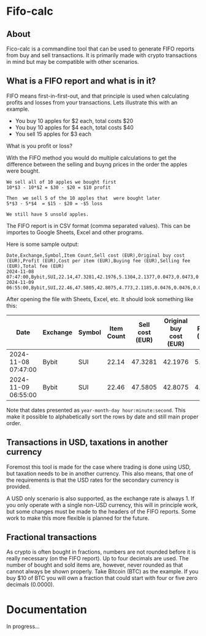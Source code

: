 # Fifo-calc

## About

Fico-calc is a commandline tool that can be used to generate FIFO reports from buy and sell
transactions. It is primarily made with crypto transactions in mind but may be compatible with other
scenarios.

## What is a FIFO report and what is in it?

FIFO means first-in-first-out, and that principle is used when calculating profits and losses from
your transactions. Lets illustrate this with an example.

- You buy 10 apples for $2 each, total costs $20
- You buy 10 apples for $4 each, total costs $40
- You sell 15 apples for $3 each

What is you profit or loss?

With the FIFO method you would do multiple calculations to get the difference between the selling
and buyng prices in the order the apples were bought.

```
We sell all of 10 apples we bought first
10*$3 - 10*$2 = $30 - $20 = $10 profit

Then  we sell 5 of the 10 apples that  were bought later
5*$3 - 5*$4  = $15 - $20 = -$5 loss

We still have 5 unsold apples.
```

The FIFO report is in CSV format (comma separated values). This can be importes to Google Sheets,
Excel and other programs.

Here is some sample output:

```
Date,Exchange,Symbol,Item Count,Sell cost (EUR),Original buy cost (EUR),Profit (EUR),Cost per item (EUR),Buying fee (EUR),Selling fee (EUR),Total fee (EUR)
2024-11-08 07:47:00,Bybit,SUI,22.14,47.3281,42.1976,5.1304,2.1377,0.0473,0.0473,0.0946
2024-11-09 06:55:00,Bybit,SUI,22.46,47.5805,42.8075,4.773,2.1185,0.0476,0.0476,0.0952
```

After opening the file with Sheets, Excel, etc. It should look something like this:

| Date                | Exchange | Symbol | Item Count | Sell cost (EUR) | Original buy cost (EUR) | Profit (EUR) | Cost per item (EUR) | Buying fee (EUR) | Selling fee (EUR) | Total fee (EUR) |
| ------------------- | -------- | ------ | ---------- | --------------- | ----------------------- | ------------ | ------------------- | ---------------- | ----------------- | --------------- |
| 2024-11-08 07:47:00 | Bybit    | SUI    | 22.14      | 47.3281         | 42.1976                 | 5.1304       | 2.1377              | 0.0473           | 0.0473            | 0.0946          |
| 2024-11-09 06:55:00 | Bybit    | SUI    | 22.46      | 47.5805         | 42.8075                 | 4.773        | 2.1185              | 0.0476           | 0.0476            | 0.0952          |

Note that dates presented as `year-month-day hour:minute:second`. This make it possible to
alphabetically sort the rows by date and still main proper order.

## Transactions in USD, taxations in another currency

Foremost this tool is made for the case where trading is done using USD, but taxation needs to be in
another currency. This also means, that one of the requirements is that the USD rates for the
secondary currency is provided.

A USD only scenario is also supported, as the exchange rate is always 1. If you only operate with a
single non-USD currency, this will in principle work, but some changes must be made to the headers
of the FIFO reports. Some work to make this more flexible is planned for the future.

## Fractional transactions

As crypto is often bought in fractions, numbers are not rounded before it is really necessary (on
the FIFO report). Up to four decimals are used. The number of bought and sold items are, however,
never rounded as that cannot always be shown properly. Take Bitcoin (BTC) as the example. If you buy
$10 of BTC you will own a fraction that could start with four or five zero decimals (0.0000).

# Documentation

In progress...
